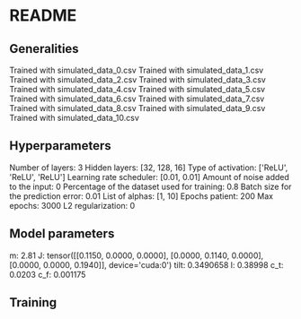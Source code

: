 # README
## Generalities
Trained with simulated_data_0.csv
Trained with simulated_data_1.csv
Trained with simulated_data_2.csv
Trained with simulated_data_3.csv
Trained with simulated_data_4.csv
Trained with simulated_data_5.csv
Trained with simulated_data_6.csv
Trained with simulated_data_7.csv
Trained with simulated_data_8.csv
Trained with simulated_data_9.csv
Trained with simulated_data_10.csv
## Hyperparameters
Number of layers: 3 
Hidden layers: [32, 128, 16] 
Type of activation: ['ReLU', 'ReLU', 'ReLU'] 
Learning rate scheduler: [0.01, 0.01]
Amount of noise added to the input: 0
Percentage of the dataset used for training: 0.8
Batch size for the prediction error: 0.01
List of alphas: [1, 10]
Epochs patient: 200
Max epochs: 3000
L2 regularization: 0
## Model parameters
m: 2.81
J: tensor([[0.1150, 0.0000, 0.0000],
        [0.0000, 0.1140, 0.0000],
        [0.0000, 0.0000, 0.1940]], device='cuda:0')
tilt: 0.3490658
l: 0.38998
c_t: 0.0203
c_f: 0.001175
## Training
